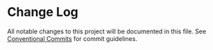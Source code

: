 # Change Log

All notable changes to this project will be documented in this file. See [Conventional Commits](https://conventionalcommits.org) for commit guidelines.

